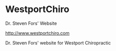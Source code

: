 # WestportChiro
Dr. Steven Fors' Website

http://www.westportchiro.com

Dr. Steven Fors' website for Westport Chiropractic
